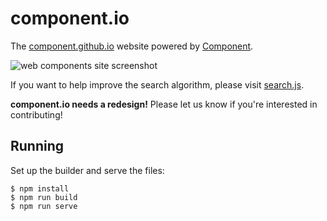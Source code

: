 # component.io

  The [component.github.io](http://component.github.io) website powered by [Component](https://github.com/componentjs/component).

  ![web components site screenshot](http://f.cl.ly/items/410J2r0Y1Q0m3q01182y/site.png)

  If you want to help improve the search algorithm, please visit [search.js](https://github.com/component/search.js).

  __component.io needs a redesign!__ Please let us know if you're interested in contributing!

## Running

  Set up the builder and serve the files:

```
$ npm install
$ npm run build
$ npm run serve
```
